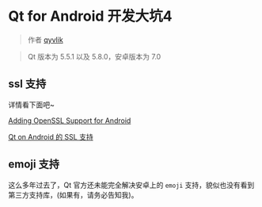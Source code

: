 # Qt for Android 开发大坑4

> 作者 [qyvlik](http://blog.qyvlik.space)

> Qt 版本为 5.5.1 以及 5.8.0，安卓版本为 7.0

## ssl 支持

详情看下面吧~

[Adding OpenSSL Support for Android](http://doc.qt.io/qt-5/opensslsupport.html)

[Qt on Android 的 SSL 支持](http://blog.csdn.net/qyvlik/article/details/73195506)

## emoji 支持

这么多年过去了，Qt 官方还未能完全解决安卓上的 `emoji` 支持，貌似也没有看到第三方支持库，(如果有，请务必告知我)。
